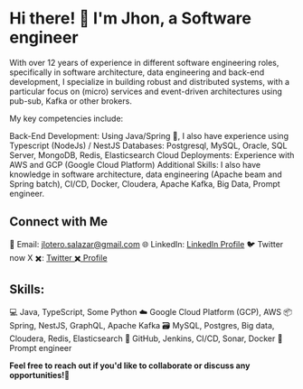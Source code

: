 # Hi there! 👋 I'm Jhon, a Software engineer

With over 12 years of experience in different software engineering roles, specifically in software architecture, data engineering and back-end development, I specialize in building robust and distributed systems, with a particular focus on (micro) services and event-driven architectures using pub-sub, Kafka or other brokers.

My key competencies include:

Back-End Development: Using Java/Spring 🍃, I also have experience using Typescript (NodeJs) / NestJS
Databases: Postgresql, MySQL, Oracle, SQL Server, MongoDB, Redis, Elasticsearch
Cloud Deployments: Experience with AWS and GCP (Google Cloud Platform)
Additional Skills: I also have knowledge in software architecture, data engineering (Apache beam and Spring batch), CI/CD, Docker, Cloudera, Apache Kafka, Big Data, Prompt engineer.

## Connect with Me

  📧 Email: jlotero.salazar@gmail.com
  🌐 LinkedIn: [LinkedIn Profile](https://www.linkedin.com/in/jhon-lotero/)
  🐦 Twitter now X ✖️: [Twitter ✖️ Profile](https://twitter.com/jhon_lotero10)

## Skills:

  💻 Java, TypeScript, Some Python
  ☁️ Google Cloud Platform (GCP), AWS
  📦 Spring, NestJS, GraphQL, Apache Kafka
  🗃️ MySQL, Postgres, Big data, Cloudera, Redis, Elasticsearch
  🔧 GitHub, Jenkins, CI/CD, Sonar, Docker
  🤖 Prompt engineer

**Feel free to reach out if you'd like to collaborate or discuss any opportunities!🤝**
